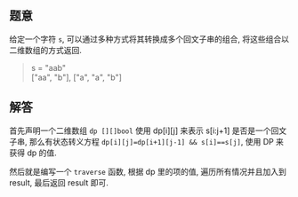 ## 题意

给定一个字符 `s`, 可以通过多种方式将其转换成多个回文子串的组合, 将这些组合以二维数组的方式返回.

> s = "aab"  
  ["aa", "b"], ["a", "a", "b"]

## 解答

首先声明一个二维数组 `dp [][]bool` 使用 dp[i][j] 来表示 s[i:j+1] 是否是一个回文子串, 那么有状态转义方程 `dp[i][j]=dp[i+1][j-1] && s[i]==s[j]`, 使用 DP 来获得 dp 的值.  

然后就是编写一个 `traverse` 函数, 根据 dp 里的项的值, 遍历所有情况并且加入到 result, 最后返回 result 即可.